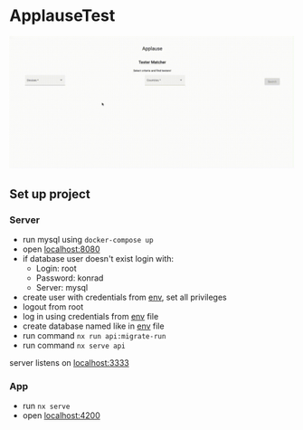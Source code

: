 # ApplauseTest

![](https://github.com/Konradszk/applause-task/blob/main/result.gif)

## Set up project
### Server

- run mysql using `docker-compose up`
- open [localhost:8080](http://localhost:8080)
- if database user doesn't exist login with:
  - Login: root
  - Password: konrad
  - Server: mysql
- create user with credentials from [env](.env), set all privileges
- logout from root
- log in using credentials from [env](.env) file
- create database named like in [env](.env) file
- run command `nx run api:migrate-run`
- run command `nx serve api`

server listens on [localhost:3333](http://localhost:3333)

### App

- run `nx serve`
- open [localhost:4200](http://localhost:4200)

